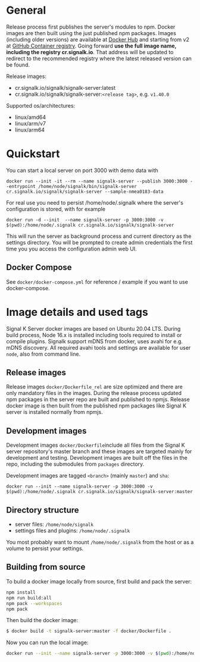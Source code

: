 # General

Release process first publishes the server's modules to npm. Docker images are then built using the just published npm packages. Images (including older versions) are available at [Docker Hub](https://hub.docker.com/r/signalk/signalk-server) and starting from v2 at [GitHub Container registry](https://github.com/orgs/SignalK/packages/container/package/signalk-server). Going forward **use the full image name, including the registry cr.signalk.io**. That address will be updated to redirect to the recommended registry where the latest released version can be found.

Release images:

- cr.signalk.io/signalk/signalk-server:latest
- cr.signalk.io/signalk/signalk-server:`<release tag>`, e.g. `v1.40.0`

Supported os/architectures:

- linux/amd64
- linux/arm/v7
- linux/arm64

# Quickstart

You can start a local server on port 3000 with demo data with

```
docker run --init -it --rm --name signalk-server --publish 3000:3000 --entrypoint /home/node/signalk/bin/signalk-server cr.signalk.io/signalk/signalk-server --sample-nmea0183-data
```

For real use you need to persist /home/node/.signalk where the server's configuration is stored, with for example

```
docker run -d --init  --name signalk-server -p 3000:3000 -v $(pwd):/home/node/.signalk cr.signalk.io/signalk/signalk-server
```

This will run the server as background process and current directory as the settings directory. You will be prompted to create admin credentials the first time you you access the configuration admin web UI.

## Docker Compose

See `docker/docker-compose.yml` for reference / example if you want to use docker-compose.

# Image details and used tags

Signal K Server docker images are based on Ubuntu 20.04 LTS. During build process, Node 16.x is installed including tools required to install or compile plugins. Signalk support mDNS from docker, uses avahi for e.g. mDNS discovery. All required avahi tools and settings are available for user `node`, also from command line.

## Release images

Release images `docker/Dockerfile_rel` are size optimized and there are only mandatory files in the images. During the release process updated npm packages in the server repo are built and published to npmjs. Release docker image is then built from the published npm packages like Signal K server is installed normally from npmjs.

## Development images

Development images `docker/Dockerfile`include all files from the Signal K server repository's master branch and these images are targeted mainly for development and testing. Development images are built off the files in the repo, including the submodules from `packages` directory.

Development images are tagged `<branch>` (mainly `master`) and `sha`:

```
docker run --init --name signalk-server -p 3000:3000 -v $(pwd):/home/node/.signalk cr.signalk.io/signalk/signalk-server:master
```

## Directory structure

- server files: `/home/node/signalk`
- settings files and plugins: `/home/node/.signalk`

You most probably want to mount `/home/node/.signalk` from the host or as a volume to persist your settings.

## Building from source

To build a docker image locally from source, first build and pack the server:

```sh
npm install
npm run build:all
npm pack --workspaces
npm pack
```

Then build the docker image:

```sh
$ docker build -t signalk-server:master -f docker/Dockerfile .
```

Now you can run the local image:

```sh
docker run --init --name signalk-server -p 3000:3000 -v $(pwd):/home/node/.signalk signalk-server:master
```
